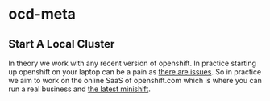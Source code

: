 # ocd-meta

## Start A Local Cluster

In theory we work with any recent version of openshift. In practice starting up openshift on your laptop can be a pain as [there are issues](https://github.com/openshift/origin/issues/18596). So in practice we aim to work on the online SaaS of openshift.com which is where you can run a real business and [the latest minishift](https://docs.okd.io/latest/minishift/getting-started/installing.html).

